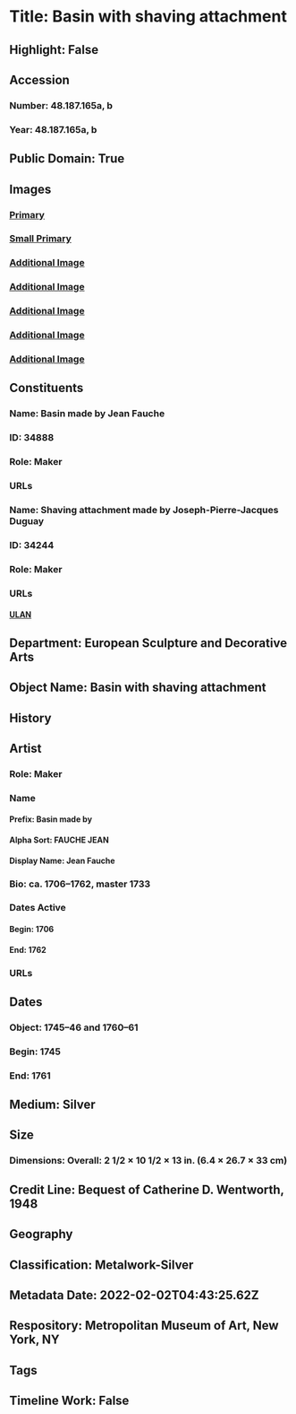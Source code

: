 # Title: Basin with shaving attachment
## Highlight: False
## Accession
### Number: 48.187.165a, b
### Year: 48.187.165a, b
## Public Domain: True
## Images
### [Primary](https://images.metmuseum.org/CRDImages/es/original/146046.jpg)
### [Small Primary](https://images.metmuseum.org/CRDImages/es/web-large/146046.jpg)
### [Additional Image](https://images.metmuseum.org/CRDImages/es/original/146047.jpg)
### [Additional Image](https://images.metmuseum.org/CRDImages/es/original/146048.jpg)
### [Additional Image](https://images.metmuseum.org/CRDImages/es/original/146054.jpg)
### [Additional Image](https://images.metmuseum.org/CRDImages/es/original/146055.jpg)
### [Additional Image](https://images.metmuseum.org/CRDImages/es/original/146056.jpg)
## Constituents
### Name: Basin made by Jean Fauche
### ID: 34888
### Role: Maker
### URLs
### Name: Shaving attachment made by Joseph-Pierre-Jacques Duguay
### ID: 34244
### Role: Maker
### URLs
#### [ULAN](http://vocab.getty.edu/page/ulan/500069979)
## Department: European Sculpture and Decorative Arts
## Object Name: Basin with shaving attachment
## History
## Artist
### Role: Maker
### Name
#### Prefix: Basin made by
#### Alpha Sort: FAUCHE JEAN
#### Display Name: Jean Fauche
### Bio: ca. 1706–1762, master 1733
### Dates Active
#### Begin: 1706
#### End: 1762
### URLs
## Dates
### Object: 1745–46 and 1760–61
### Begin: 1745
### End: 1761
## Medium: Silver
## Size
### Dimensions: Overall: 2 1/2 × 10 1/2 × 13 in. (6.4 × 26.7 × 33 cm)
## Credit Line: Bequest of Catherine D. Wentworth, 1948
## Geography
## Classification: Metalwork-Silver
## Metadata Date: 2022-02-02T04:43:25.62Z
## Respository: Metropolitan Museum of Art, New York, NY
## Tags
## Timeline Work: False